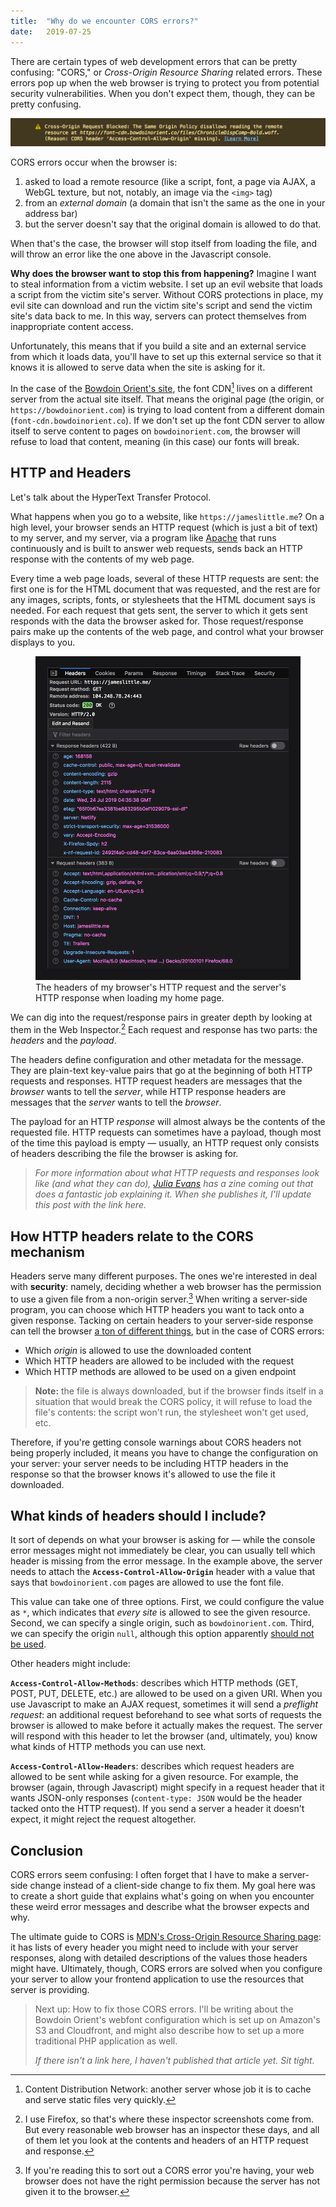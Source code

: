 ```yaml
---
title:  "Why do we encounter CORS errors?"
date:   2019-07-25
---
```


There are certain types of web development errors that can be pretty confusing: "CORS," or _Cross-Origin Resource Sharing_ related errors. These errors pop up when the web browser is trying to protect you from potential security vulnerabilities. When you don't expect them, though, they can be pretty confusing.

![An image of a CORS error in the Firefox developer tools](/img/posts/cors/inspector-error.png)

CORS errors occur when the browser is:

1. asked to load a remote resource (like a script, font, a page via AJAX, a WebGL texture, but not, notably, an image via the `<img>` tag)
2. from an _external domain_ (a domain that isn't the same as the one in your address bar)
3. but the server doesn't say that the original domain is allowed to do that.

When that's the case, the browser will stop itself from loading the file, and will throw an error like the one above in the Javascript console.

**Why does the browser want to stop this from happening?** Imagine I want to steal information from a victim website. I set up an evil website that loads a script from the victim site's server. Without CORS protections in place, my evil site can download and run the victim site's script and send the victim site's data back to me. In this way, servers can protect themselves from inappropriate content access.

Unfortunately, this means that if you build a site and an external service from which it loads data, you'll have to set up this external service so that it knows it is allowed to serve data when the site is asking for it.

In the case of the [Bowdoin Orient's site](https://bowdoinorient.com), the font CDN[^1] lives on a different server from the actual site itself. That means the original page (the origin, or `https://bowdoinorient.com`) is trying to load content from a different domain (`font-cdn.bowdoinorient.co`). If we don't set up the font CDN server to allow itself to serve content to pages on `bowdoinorient.com`, the browser will refuse to load that content, meaning (in this case) our fonts will break.

<!--more-->

## HTTP and Headers

Let's talk about the HyperText Transfer Protocol.

What happens when you go to a website, like `https://jameslittle.me`? On a high level, your browser sends an HTTP request (which is just a bit of text) to my server, and my server, via a program like [Apache](http://httpd.apache.org/) that runs continuously and is built to answer web requests, sends back an HTTP response with the contents of my web page.

Every time a web page loads, several of these HTTP requests are sent: the first one is for the HTML document that was requested, and the rest are for any images, scripts, fonts, or stylesheets that the HTML document says is needed. For each request that gets sent, the server to which it gets sent responds with the data the browser asked for. Those request/response pairs make up the contents of the web page, and control what your browser displays to you.

<figure class="article-image--right">
<img src="/img/posts/cors/inspector-headers.png">
<figcaption>The headers of my browser's HTTP request and the server's HTTP response when loading my home page.</figcaption>
</figure>

We can dig into the request/response pairs in greater depth by looking at them in the Web Inspector.[^2] Each request and response has two parts: the _headers_ and the _payload_.

The headers define configuration and other metadata for the message. They are plain-text key-value pairs that go at the beginning of both HTTP requests and responses. HTTP request headers are messages that the _browser_ wants to tell the _server_, while HTTP response headers are messages that the _server_ wants to tell the _browser_.

The payload for an HTTP _response_ will almost always be the contents of the requested file. HTTP requests can sometimes have a payload, though most of the time this payload is empty — usually, an HTTP request only consists of headers describing the file the browser is asking for.

> _For more information about what HTTP requests and responses look like (and what they can do), [Julia Evans](https://jvns.ca) has a zine coming out that does a fantastic job explaining it. When she publishes it, I'll update this post with the link here._

## How HTTP headers relate to the CORS mechanism

Headers serve many different purposes. The ones we're interested in deal with **security**: namely, deciding whether a web browser has the permission to use a given file from a non-origin server.[^3] When writing a server-side program, you can choose which HTTP headers you want to tack onto a given response. Tacking on certain headers to your server-side response can tell the browser [a ton of different things](https://developer.mozilla.org/en-US/docs/Web/HTTP/Headers), but in the case of CORS errors:

- Which _origin_ is allowed to use the downloaded content
- Which HTTP headers are allowed to be included with the request
- Which HTTP methods are allowed to be used on a given endpoint

> **Note:** the file is always downloaded, but if the browser finds itself in a situation that would break the CORS policy, it will refuse to load the file's contents: the script won't run, the stylesheet won't get used, etc.

Therefore, if you're getting console warnings about CORS headers not being properly included, it means you have to change the configuration on your server: your server needs to be including HTTP headers in the response so that the browser knows it's allowed to use the file it downloaded.

## What kinds of headers should I include?

It sort of depends on what your browser is asking for — while the console error messages might not immediately be clear, you can usually tell which header is missing from the error message. In the example above, the server needs to attach the **`Access-Control-Allow-Origin`** header with a value that says that `bowdoinorient.com` pages are allowed to use the font file.

This value can take one of three options. First, we could configure the value as `*`, which indicates that _every site_ is allowed to see the given resource. Second, we can specify a single origin, such as `bowdoinorient.com`. Third, we can specify the origin `null`, although this option apparently [should not be used](https://w3c.github.io/webappsec-cors-for-developers/#avoid-returning-access-control-allow-origin-null).

Other headers might include:

**`Access-Control-Allow-Methods`**: describes which HTTP methods (GET, POST, PUT, DELETE, etc.) are allowed to be used on a given URI. When you use Javascript to make an AJAX request, sometimes it will send a _preflight request_: an additional request beforehand to see what sorts of requests the browser is allowed to make before it actually makes the request. The server will respond with this header to let the browser (and, ultimately, you) know what kinds of HTTP methods you can use next.

**`Access-Control-Allow-Headers`**: describes which request headers are allowed to be sent while asking for a given resource. For example, the browser (again, through Javascript) might specify in a request header that it wants JSON-only responses (`content-type: JSON` would be the header tacked onto the HTTP request). If you send a server a header it doesn't expect, it might reject the request altogether.

## Conclusion

CORS errors seem confusing: I often forget that I have to make a server-side change instead of a client-side change to fix them. My goal here was to create a short guide that explains what's going on when you encounter these weird error messages and describe what the browser expects and why.

The ultimate guide to CORS is [MDN's Cross-Origin Resource Sharing page](https://developer.mozilla.org/en-US/docs/Web/HTTP/CORS): it has lists of every header you might need to include with your server responses, along with detailed descriptions of the values those headers might have. Ultimately, though, CORS errors are solved when you configure your server to allow your frontend application to use the resources that server is providing.

> Next up: How to fix those CORS errors. I'll be writing about the Bowdoin Orient's webfont configuration which is set up on Amazon's S3 and Cloudfront, and might also describe how to set up a more traditional PHP application as well.
>
> _If there isn't a link here, I haven't published that article yet. Sit tight._

<!-- Footnotes -->

[^1]: Content Distribution Network: another server whose job it is to cache and serve static files very quickly.
[^2]: I use Firefox, so that's where these inspector screenshots come from. But every reasonable web browser has an inspector these days, and all of them let you look at the contents and headers of an HTTP request and response.
[^3]: If you're reading this to sort out a CORS error you're having, your web browser does not have the right permission because the server has not given it to the browser.
